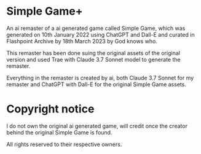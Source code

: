 # Simple Game+
An ai remaster of a ai generated game called Simple Game, which was generated on 10th January 2022 using ChatGPT and Dall-E and curated in Flashpoint Archive by 18th March 2023 by God knows who.

This remaster has been done suing the original assets of the original version and used Trae with Claude 3.7 Sonnet model to generate the remaster.

Everything in the remaster is created by ai, both Claude 3.7 Sonnet for my remaster and ChatGPT with Dall-E for the original Simple Game assets.


# Copyright notice
I do not own the original ai generated game, will credit once the creator behind the original Simple Game is found.

All rights reserved to their respective owners.
